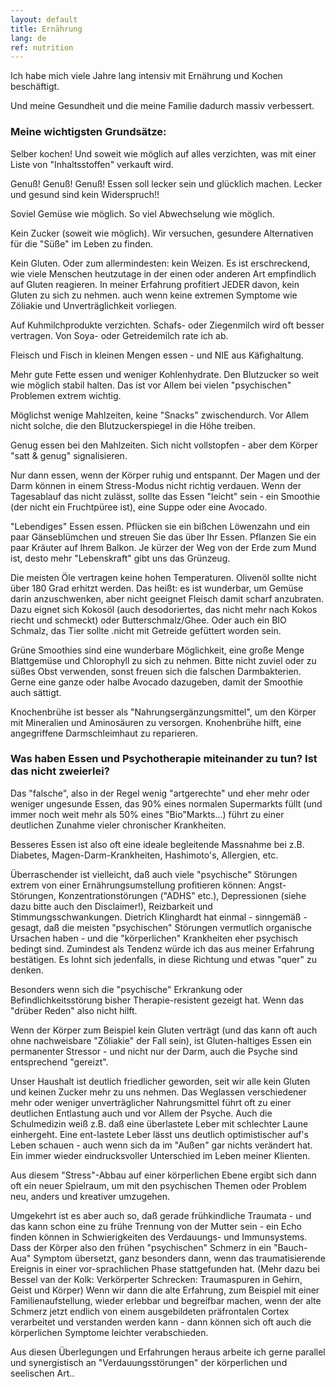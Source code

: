 ```yaml
---
layout: default
title: Ernährung
lang: de
ref: nutrition
---
```

Ich habe mich viele Jahre lang intensiv mit Ernährung und Kochen
beschäftigt.

Und meine Gesundheit und die meine Familie dadurch massiv verbessert.

### Meine wichtigsten Grundsätze:

Selber kochen! Und soweit wie möglich auf alles verzichten, was mit
einer Liste von "Inhaltsstoffen" verkauft wird.

Genuß! Genuß! Genuß! Essen soll lecker sein und glücklich machen. Lecker
und gesund sind kein Widerspruch!!

Soviel Gemüse wie möglich. So viel Abwechselung wie möglich.

Kein Zucker (soweit wie möglich). Wir versuchen, gesundere Alternativen
für die "Süße" im Leben zu finden.

Kein Gluten. Oder zum allermindesten: kein Weizen. Es ist erschreckend,
wie viele Menschen heutzutage in der einen oder anderen Art empfindlich
auf Gluten reagieren. In meiner Erfahrung profitiert JEDER davon, kein
Gluten zu sich zu nehmen. auch wenn keine extremen Symptome wie Zöliakie
und Unverträglichkeit vorliegen.

Auf Kuhmilchprodukte verzichten. Schafs- oder Ziegenmilch wird oft
besser vertragen. Von Soya- oder Getreidemilch rate ich ab.

Fleisch und Fisch in kleinen Mengen essen - und NIE aus Käfighaltung.

Mehr gute Fette essen und weniger Kohlenhydrate. Den Blutzucker so weit
wie möglich stabil halten. Das ist vor Allem bei vielen "psychischen"
Problemen extrem wichtig.

Möglichst wenige Mahlzeiten, keine "Snacks" zwischendurch. Vor Allem
nicht solche, die den Blutzuckerspiegel in die Höhe treiben.

Genug essen bei den Mahlzeiten. Sich nicht vollstopfen - aber dem Körper
"satt & genug" signalisieren.

Nur dann essen, wenn der Körper ruhig und entspannt. Der Magen und der
Darm können in einem Stress-Modus nicht richtig verdauen. Wenn der
Tagesablauf das nicht zulässt, sollte das Essen "leicht" sein - ein
Smoothie (der nicht ein Fruchtpüree ist), eine Suppe oder eine Avocado.

"Lebendiges" Essen essen. Pflücken sie ein bißchen Löwenzahn und ein
paar Gänseblümchen und streuen Sie das über Ihr Essen. Pflanzen Sie ein
paar Kräuter auf Ihrem Balkon. Je kürzer der Weg von der Erde zum Mund
ist, desto mehr "Lebenskraft" gibt uns das Grünzeug.

Die meisten Öle vertragen keine hohen Temperaturen. Olivenöl sollte
nicht über 180 Grad erhitzt werden. Das heißt: es ist wunderbar, um
Gemüse darin anzuschwenken, aber nicht geeignet Fleisch damit scharf
anzubraten. Dazu eignet sich Kokosöl (auch desodoriertes, das nicht mehr
nach Kokos riecht und schmeckt) oder Butterschmalz/Ghee. Oder auch ein
BIO Schmalz, das Tier sollte .nicht mit Getreide gefüttert worden sein.

Grüne Smoothies sind eine wunderbare Möglichkeit, eine große Menge
Blattgemüse und Chlorophyll zu sich zu nehmen. Bitte nicht zuviel oder
zu süßes Obst verwenden, sonst freuen sich die falschen Darmbakterien.
Gerne eine ganze oder halbe Avocado dazugeben, damit der Smoothie auch
sättigt.

Knochenbrühe ist besser als "Nahrungsergänzungsmittel", um den Körper
mit Mineralien und Aminosäuren zu versorgen. Knohenbrühe hilft, eine
angegriffene Darmschleimhaut zu reparieren.

### Was haben Essen und Psychotherapie miteinander zu tun? Ist das nicht zweierlei?

Das "falsche", also in der Regel wenig "artgerechte" und eher mehr oder weniger ungesunde Essen, das 90% eines normalen Supermarkts füllt (und immer noch weit mehr als 50% eines "Bio"Markts...) führt zu einer deutlichen Zunahme vieler chronischer Krankheiten.

Besseres Essen ist also oft eine ideale begleitende Massnahme bei z.B. Diabetes, Magen-Darm-Krankheiten, Hashimoto's, Allergien, etc.

Überraschender ist vielleicht, daß auch viele "psychische" Störungen extrem von einer Ernährungsumstellung profitieren können: Angst-Störungen, Konzentrationstörungen ("ADHS" etc.), Depressionen (siehe dazu bitte auch den Disclaimer!),  Reizbarkeit und Stimmungsschwankungen.
Dietrich Klinghardt hat einmal - sinngemäß - gesagt, daß die meisten "psychischen" Störungen vermutlich organische Ursachen haben - und die "körperlichen" Krankheiten eher psychisch bedingt sind. Zumindest als Tendenz würde ich das aus meiner Erfahrung bestätigen. Es lohnt sich jedenfalls, in diese Richtung und etwas "quer" zu denken.

Besonders wenn sich die "psychische" Erkrankung oder Befindlichkeitsstörung bisher Therapie-resistent gezeigt hat. Wenn das "drüber Reden" also nicht hilft.

Wenn der Körper zum Beispiel kein Gluten verträgt (und das kann oft auch ohne nachweisbare "Zöliakie" der Fall sein), ist Gluten-haltiges Essen ein permanenter Stressor - und nicht nur der Darm, auch die Psyche sind entsprechend "gereizt".

Unser Haushalt ist deutlich friedlicher geworden, seit wir alle kein Gluten und keinen Zucker mehr zu uns nehmen.
Das Weglassen verschiedener mehr oder weniger  unverträglicher Nahrungsmittel führt oft zu einer deutlichen Entlastung auch und vor Allem der Psyche.
Auch die Schulmedizin weiß z.B. daß eine überlastete Leber mit schlechter Laune einhergeht. Eine ent-lastete Leber lässt uns deutlich optimistischer auf's Leben schauen - auch wenn sich da im "Außen" gar nichts verändert hat. Ein immer wieder eindrucksvoller Unterschied im Leben meiner Klienten.

Aus diesem "Stress"-Abbau auf einer körperlichen Ebene ergibt sich dann oft ein neuer Spielraum, um mit den psychischen Themen oder Problem neu, anders und kreativer umzugehen.

Umgekehrt ist es aber auch so, daß gerade frühkindliche Traumata - und das kann schon eine zu frühe Trennung von der Mutter sein - ein Echo finden können in Schwierigkeiten des Verdauungs- und Immunsystems. Dass der Körper also den frühen "psychischen" Schmerz in ein "Bauch-Aua" Symptom übersetzt, ganz besonders dann, wenn das traumatisierende Ereignis in einer vor-sprachlichen Phase stattgefunden hat. (Mehr dazu bei Bessel van der Kolk:
Verkörperter Schrecken: Traumaspuren in Gehirn, Geist und Körper)
Wenn wir dann die alte Erfahrung, zum Beispiel mit einer Familienaufstellung, wieder erlebbar und begreifbar machen, wenn der alte Schmerz jetzt endlich von einem ausgebildeten präfrontalen Cortex verarbeitet und verstanden werden kann - dann können sich oft auch die körperlichen Symptome leichter verabschieden.

Aus diesen Überlegungen und Erfahrungen heraus arbeite ich gerne parallel und synergistisch an "Verdauungsstörungen" der körperlichen und seelischen Art..
